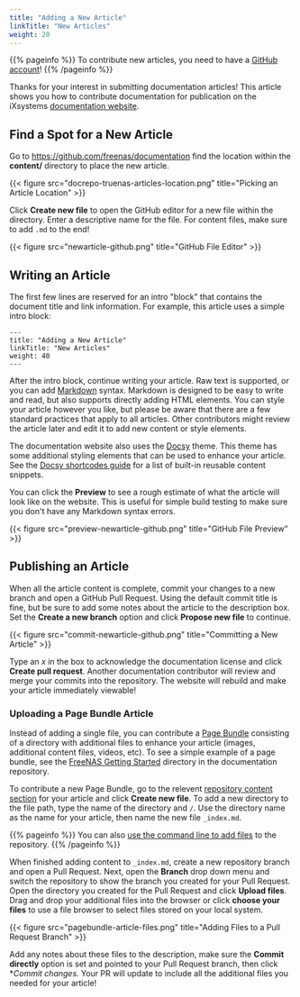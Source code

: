 ```yaml
---
title: "Adding a New Article"
linkTitle: "New Articles"
weight: 20
---
```


{{% pageinfo %}}
To contribute new articles, you need to have a [GitHub account](https://github.com)!
{{% /pageinfo %}}

Thanks for your interest in submitting documentation articles!
This article shows you how to contribute documentation for publication on the iXsystems [documentation website](docs.ixsystems.com).

## Find a Spot for a New Article

Go to https://github.com/freenas/documentation find the location within the **content/** directory to place the new article.

{{< figure src="docrepo-truenas-articles-location.png" title="Picking an Article Location" >}}

Click **Create new file** to open the GitHub editor for a new file within the directory.
Enter a descriptive name for the file. For content files, make sure to add `.md` to the end!

{{< figure src="newarticle-github.png" title="GitHub File Editor" >}}


## Writing an Article

The first few lines are reserved for an intro "block" that contains the document title and link information.
For example, this article uses a simple intro block:

```
---
title: "Adding a New Article"
linkTitle: "New Articles"
weight: 40
---
```

After the intro block, continue writing your article.
Raw text is supported, or you can add [Markdown](https://daringfireball.net/projects/markdown/) syntax.
Markdown is designed to be easy to write and read, but also supports directly adding HTML elements.
You can style your article however you like, but please be aware that there are a few standard practices that apply to all articles.
Other contributors might review the article later and edit it to add new content or style elements.

The documentation website also uses the [Docsy](https://github.com/google/docsy) theme.
This theme has some additional styling elements that can be used to enhance your article.
See the [Docsy shortcodes guide](https://www.docsy.dev/docs/adding-content/shortcodes/) for a list of built-in reusable content snippets.

You can click the **Preview** to see a rough estimate of what the article will look like on the website.
This is useful for simple build testing to make sure you don't have any Markdown syntax errors.

{{< figure src="preview-newarticle-github.png" title="GitHub File Preview" >}}

## Publishing an Article

When all the article content is complete, commit your changes to a new branch and open a GitHub Pull Request.
Using the default commit title is fine, but be sure to add some notes about the article to the description box.
Set the **Create a new branch** option and click **Propose new file** to continue.

{{< figure src="commit-newarticle-github.png" title="Committing a New Article" >}}

Type an *x* in the box to acknowledge the documentation license and click **Create pull request**.
Another documentation contributor will review and merge your commits into the repository.
The website will rebuild and make your article immediately viewable!

### Uploading a Page Bundle Article

Instead of adding a single file, you can contribute a [Page Bundle](https://gohugo.io/content-management/page-bundles/) consisting of a directory with additional files to enhance your article (images, additional content files, videos, etc). To see a simple example of a page bundle, see the [FreeNAS Getting Started](https://github.com/freenas/documentation/tree/master/content/en/articles/FreeNAS) directory in the documentation repository.

To contribute a new Page Bundle, go to the relevent [repository content section](https://github.com/freenas/documentation/tree/master/content/en) for your article and click **Create new file**.
To add a new directory to the file path, type the name of the directory and `/`.
Use the directory name as the name for your article, then name the new file `_index.md`.

{{% pageinfo %}}
You can also [use the command line to add files](https://help.github.com/en/github/managing-files-in-a-repository/adding-a-file-to-a-repository-using-the-command-line) to the repository.
{{% /pageinfo %}}

When finished adding content to `_index.md`, create a new repository branch and open a Pull Request.
Next, open the **Branch** drop down menu and switch the repository to show the branch you created for your Pull Request.
Open the directory you created for the Pull Request and click **Upload files**.
Drag and drop your additional files into the browser or click **choose your files** to use a file browser to select files stored on your local system.

{{< figure src="pagebundle-article-files.png" title="Adding Files to a Pull Request Branch" >}}

Add any notes about these files to the description, make sure the **Commit directly** option is set and pointed to your Pull Request branch, then click **Commit changes*. Your PR will update to include all the additional files you needed for your article!
